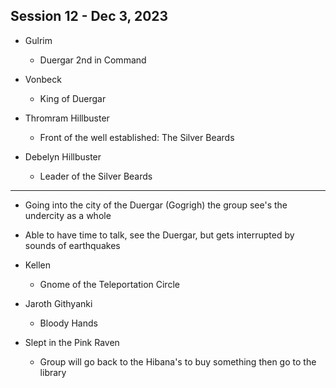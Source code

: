 ## Session 12 - Dec 3, 2023

- Gulrim 
    - Duergar 2nd in Command
- Vonbeck
    - King of Duergar

- Thromram Hillbuster
    - Front of the well established: The Silver Beards
- Debelyn Hillbuster
    - Leader of the Silver Beards

---

- Going into the city of the Duergar (Gogrigh) the group see's the undercity as a whole
- Able to have time to talk, see the Duergar, but gets interrupted by sounds of earthquakes

- Kellen 
    - Gnome of the Teleportation Circle
- Jaroth Githyanki
    - Bloody Hands

- Slept in the Pink Raven
    - Group will go back to the Hibana's to buy something then go to the library